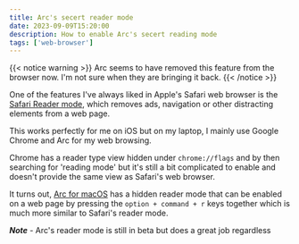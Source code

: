 ```yaml
---
title: Arc's secert reader mode
date: 2023-09-09T15:20:00
description: How to enable Arc's secert reading mode 
tags: ['web-browser']
---
```


{{< notice warning >}}
Arc seems to have removed this feature from the browser now. I'm not sure when they are bringing it back.
{{< /notice >}}

One of the features I've always liked in Apple's Safari web browser is the [Safari Reader mode](https://support.apple.com/en-gb/guide/safari/sfri32632/mac), which removes ads, navigation or other distracting elements from a web page.

This works perfectly for me on iOS but on my laptop, I mainly use Google Chrome and Arc for my web browsing. 

Chrome has a reader type view hidden under `chrome://flags` and by then searching for 'reading mode' but it's still a bit complicated to enable and doesn't provide the same view as Safari's web browser. 

It turns out, [Arc for macOS](https://arc.net/) has a hidden reader mode that can be enabled on a web page by pressing the `option + command + r` keys together which is much more similar to Safari's reader mode.

***Note*** - Arc's reader mode is still in beta but does a great job regardless

